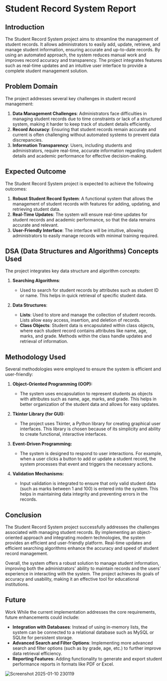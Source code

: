 # Student Record System Report

## Introduction
The Student Record System project aims to streamline the management of student records. It allows administrators to easily add, update, retrieve, and manage student information, ensuring accurate and up-to-date records. By using an automated approach, the system reduces manual work and improves record accuracy and transparency. The project integrates features such as real-time updates and an intuitive user interface to provide a complete student management solution.

## Problem Domain
The project addresses several key challenges in student record management:

1. **Data Management Challenges**: Administrators face difficulties in managing student records due to time constraints or lack of a structured system, making it harder to keep track of student details efficiently.
2. **Record Accuracy**: Ensuring that student records remain accurate and current is often challenging without automated systems to prevent data discrepancies.
3. **Information Transparency**: Users, including students and administrators, require real-time, accurate information regarding student details and academic performance for effective decision-making.

## Expected Outcome
The Student Record System project is expected to achieve the following outcomes:

1. **Robust Student Record System**: A functional system that allows the management of student records with features for adding, updating, and retrieving student data.
2. **Real-Time Updates**: The system will ensure real-time updates for student records and academic performance, so that the data remains accurate and relevant.
3. **User-Friendly Interface**: The interface will be intuitive, allowing administrators to easily manage records with minimal training required.

## DSA (Data Structures and Algorithms) Concepts Used
The project integrates key data structure and algorithm concepts:

1. **Searching Algorithms**:
   - Used to search for student records by attributes such as student ID or name. This helps in quick retrieval of specific student data.

2. **Data Structures**:
   - **Lists**: Used to store and manage the collection of student records. Lists allow easy access, insertion, and deletion of records.
   - **Class Objects**: Student data is encapsulated within class objects, where each student record contains attributes like name, age, marks, and grade. Methods within the class handle updates and retrieval of information.

## Methodology Used
Several methodologies were employed to ensure the system is efficient and user-friendly:

1. **Object-Oriented Programming (OOP):**
   - The system uses encapsulation to represent students as objects with attributes such as name, age, marks, and grade. This helps in better organization of the student data and allows for easy updates.

2. **Tkinter Library (for GUI):**
   - The project uses Tkinter, a Python library for creating graphical user interfaces. This library is chosen because of its simplicity and ability to create functional, interactive interfaces.

3. **Event-Driven Programming:**
   - The system is designed to respond to user interactions. For example, when a user clicks a button to add or update a student record, the system processes that event and triggers the necessary actions.

4. **Validation Mechanisms:**
   - Input validation is integrated to ensure that only valid student data (such as marks between 1 and 100) is entered into the system. This helps in maintaining data integrity and preventing errors in the records.

## Conclusion
The Student Record System project successfully addresses the challenges associated with managing student records. By implementing an object-oriented approach and integrating modern technologies, the system provides an efficient and user-friendly platform. Real-time updates and efficient searching algorithms enhance the accuracy and speed of student record management.

Overall, the system offers a robust solution to manage student information, improving both the administrators' ability to maintain records and the users' experience in interacting with the system. The project achieves its goals of accuracy and usability, making it an effective tool for educational institutions.

## Future 
Work
While the current implementation addresses the core requirements, future enhancements could include:

- **Integration with Databases**: Instead of using in-memory lists, the system can be connected to a relational database such as MySQL or SQLite for persistent storage.
- **Advanced Search and Filter Options**: Implementing more advanced search and filter options (such as by grade, age, etc.) to further improve data retrieval efficiency.
- **Reporting Features**: Adding functionality to generate and export student performance reports in formats like PDF or Excel.

![Screenshot 2025-01-10 230119](https://github.com/user-attachments/assets/6dc70452-b0fb-48a5-a837-9699e6d30292)

